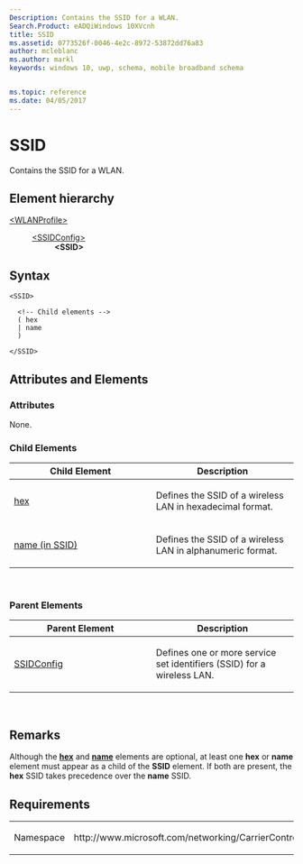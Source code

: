 ```yaml
---
Description: Contains the SSID for a WLAN.
Search.Product: eADQiWindows 10XVcnh
title: SSID
ms.assetid: 0773526f-0046-4e2c-8972-53872dd76a83
author: mcleblanc
ms.author: markl
keywords: windows 10, uwp, schema, mobile broadband schema


ms.topic: reference
ms.date: 04/05/2017
---
```


# SSID


Contains the SSID for a WLAN.

## Element hierarchy

<dl>
<dt><a href="element-wlanprofile.md">&lt;WLANProfile&gt;</a></dt>
<dd>
<dl>
<dt><a href="element-ssidconfig.md">&lt;SSIDConfig&gt;</a></dt>
<dd><b>&lt;SSID&gt;</b></dd>
</dl>
</dd>
</dl>

## Syntax

``` syntax
<SSID>

  <!-- Child elements -->
  ( hex
  | name
  )

</SSID>
```

## Attributes and Elements


### Attributes

None.

### Child Elements

<table>
<colgroup>
<col width="50%" />
<col width="50%" />
</colgroup>
<thead>
<tr class="header">
<th>Child Element</th>
<th>Description</th>
</tr>
</thead>
<tbody>
<tr class="odd">
<td><a href="element-hex.md">hex</a> </td>
<td><p>Defines the SSID of a wireless LAN in hexadecimal format.</p></td>
</tr>
<tr class="even">
<td><a href="element-1-name.md">name (in SSID)</a> </td>
<td><p>Defines the SSID of a wireless LAN in alphanumeric format.</p></td>
</tr>
</tbody>
</table>

 

### Parent Elements

<table>
<colgroup>
<col width="50%" />
<col width="50%" />
</colgroup>
<thead>
<tr class="header">
<th>Parent Element</th>
<th>Description</th>
</tr>
</thead>
<tbody>
<tr class="odd">
<td><a href="element-ssidconfig.md">SSIDConfig</a> </td>
<td><p>Defines one or more service set identifiers (SSID) for a wireless LAN.</p></td>
</tr>
</tbody>
</table>

 

## Remarks

Although the [**hex**](element-hex.md) and [**name**](element-1-name.md) elements are optional, at least one **hex** or **name** element must appear as a child of the **SSID** element. If both are present, the **hex** SSID takes precedence over the **name** SSID.

## Requirements

<table>
<colgroup>
<col width="50%" />
<col width="50%" />
</colgroup>
<tbody>
<tr class="odd">
<td><p>Namespace</p></td>
<td><p>http://www.microsoft.com/networking/CarrierControl/WLAN/v1</p></td>
</tr>
</tbody>
</table>

 

 



